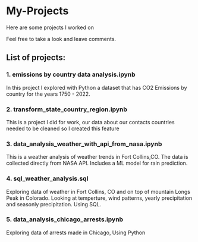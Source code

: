 # My-Projects

Here are some projects I worked on

Feel free to take a look and leave comments.

## List of projects:

### 1. emissions by country data analysis.ipynb
In this project I explored with Python a dataset that has CO2 Emissions by country for the years 1750 - 2022.

### 2. transform_state_country_region.ipynb
This is a project I did for work, our data about our contacts countries needed to be cleaned so I created this feature

### 3. data_analysis_weather_with_api_from_nasa.ipynb
This is a weather analysis of weather trends in Fort Collins,CO. The data is collected directly from NASA API. Includes a ML model for rain prediction.

### 4. sql_weather_analysis.sql
Exploring data of weather in Fort Collins, CO and on top of mountain Longs Peak in Colorado. Looking at temperture, wind patterns, yearly precipitation and seasonly precipitation.
Using SQL.

### 5. data_analysis_chicago_arrests.ipynb
Exploring data of arrests made in Chicago, Using Python

